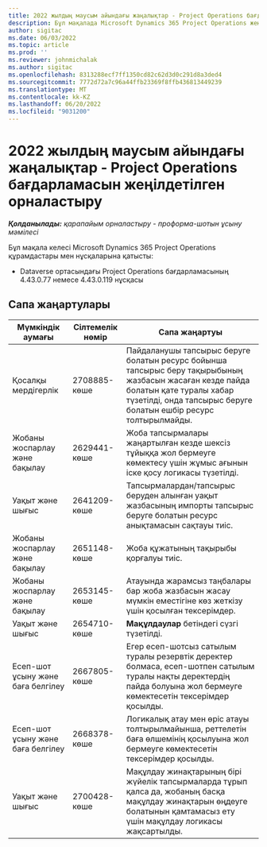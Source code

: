 ```yaml
---
title: 2022 жылдың маусым айындағы жаңалықтар - Project Operations бағдарламасын жеңілдетілген орналастыру
description: Бұл мақалада Microsoft Dynamics 365 Project Operations жеңілдетілген орналастыруының 2022 жылғы маусымда шығарылған сапа жаңартулары туралы ақпарат берілген.
author: sigitac
ms.date: 06/03/2022
ms.topic: article
ms.prod: ''
ms.reviewer: johnmichalak
ms.author: sigitac
ms.openlocfilehash: 8313288ecf7ff1350cd82c62d3d0c291d8a3ded4
ms.sourcegitcommit: 7772d72a7c96a44ffb23369f8ffb436813449239
ms.translationtype: MT
ms.contentlocale: kk-KZ
ms.lasthandoff: 06/20/2022
ms.locfileid: "9031200"
---
```

# <a name="whats-new-june-2022---project-operations-lite-deployment"></a>2022 жылдың маусым айындағы жаңалықтар - Project Operations бағдарламасын жеңілдетілген орналастыру

_**Қолданылады:** қарапайым орналастыру - проформа-шотын ұсыну мәмілесі_

Бұл мақала келесі Microsoft Dynamics 365 Project Operations құрамдастары мен нұсқаларына қатысты:

- Dataverse ортасындағы Project Operations бағдарламасының 4.43.0.77 немесе 4.43.0.119 нұсқасы

## <a name="quality-updates"></a>Сапа жаңартулары

| Мүмкіндік аумағы | Сілтемелік нөмір | Сапа жаңартуы |
| --- | --- | --- |
| Қосалқы мердігерлік | 2708885-көше | Пайдаланушы тапсырыс беруге болатын ресурс бойынша тапсырыс беру тақырыбының жазбасын жасаған кезде пайда болатын қате туралы хабар түзетілді, онда тапсырыс беруге болатын ешбір ресурс толтырылмайды. |
| Жобаны жоспарлау және бақылау | 2629441-көше | Жоба тапсырмалары жаңартылған кезде шексіз тұйыққа жол бермеуге көмектесу үшін жұмыс ағынын іске қосу логикасы түзетілді. |
| Уақыт және шығыс | 2641209-көше | Тапсырмалардан/тапсырыс беруден алынған уақыт жазбасының импорты тапсырыс беруге болатын ресурс анықтамасын сақтауы тиіс. |
| Жобаны жоспарлау және бақылау | 2651148-көше | Жоба құжатының тақырыбы қорғалуы тиіс.|
| Жобаны жоспарлау және бақылау | 2653145-көше | Атауында жарамсыз таңбалары бар жоба жазбасын жасау мүмкін еместігіне көз жеткізу үшін қосылған тексерімдер. |
| Уақыт және шығыс | 2654710-көше | **Мақұлдаулар** бетіндегі сүзгі түзетілді. |
| Есеп-шот ұсыну және баға белгілеу | 2667805-көше | Егер есеп-шотсыз сатылым туралы резервтік деректер болмаса, есеп-шотпен сатылым туралы нақты деректердің пайда болуына жол бермеуге көмектесетін тексерімдер қосылды. |
| Есеп-шот ұсыну және баға белгілеу | 2668378-көше | Логикалық атау мен өріс атауы толтырылмайынша, реттелетін баға өлшемінің қосылуына жол бермеуге көмектесетін тексерімдер қосылды. |
| Уақыт және шығыс | 2700428-көше | Мақұлдау жинақтарының бірі жүйелік тапсырмаларда тұрып қалса да, жобаның басқа мақұлдау жинақтарын өңдеуге болатынын қамтамасыз ету үшін мақұлдау логикасы жақсартылды. |
